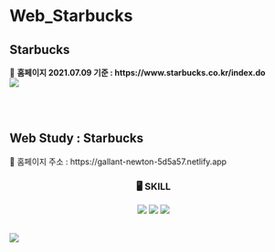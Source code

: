 # Web_Starbucks
<h2>Starbucks</h2>
🌺 <b>홈페이지 2021.07.09 기준 : https://www.starbucks.co.kr/index.do</b>
<br>
<img src="https://user-images.githubusercontent.com/83294927/125060312-3703df80-e0e7-11eb-8e5d-06ac7f720fb3.png">


<br><br>

<h2>Web Study : Starbucks</h2>
🌺 홈페이지 주소 : https://gallant-newton-5d5a57.netlify.app
<br>  
<h3 align="center">🖥 <b>SKILL</b></h3>
<p align="center">
<img src="https://img.shields.io/badge/html-7668ac?style=for-the-badge&logo=html5&logoColor=white">
<img src="https://img.shields.io/badge/css-9296c2?style=for-the-badge&logo=css3&logoColor=white">
<img src="https://img.shields.io/badge/javascript-ab8ea8?style=for-the-badge&logo=javascript&logoColor=white"></p>
<br>
<img src="https://user-images.githubusercontent.com/83294927/125061032-e6d94d00-e0e7-11eb-8ff6-b38a990d67e6.png">
